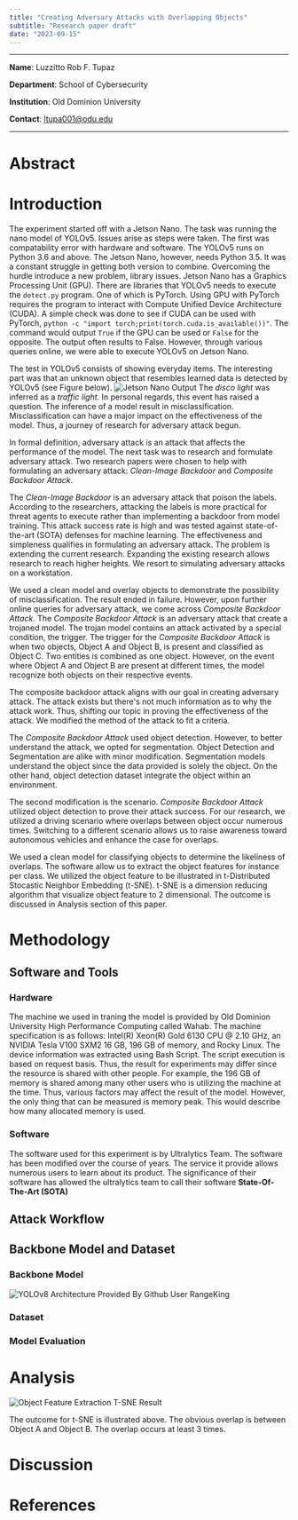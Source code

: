 ```yaml
---
title: "Creating Adversary Attacks with Overlapping Objects"
subtitle: "Research paper draft"
date: "2023-09-15"
---
```


---

**Name**: Luzzitto Rob F. Tupaz

**Department**: School of Cybersecurity

**Institution**: Old Dominion University

**Contact**: [ltupa001@odu.edu](mailto:ltupa001@odu.edu)

---

# Abstract

# Introduction
The experiment started off with a Jetson Nano. 
The task was running the nano model of YOLOv5.
Issues arise as steps were taken.
The first was compatability error with hardware and software.
The YOLOv5 runs on Python 3.6 and above.
The Jetson Nano, however, needs Python 3.5.
It was a constant struggle in getting both version to combine.
Overcoming the hurdle introduce a new problem, library issues.
Jetson Nano has a Graphics Processing Unit (GPU).
There are libraries that YOLOv5 needs to execute the `detect.py` program.
One of which is PyTorch.
Using GPU with PyTorch requires the program to interact with Compute Unified Device Architecture (CUDA).
A simple check was done to see if CUDA can be used with PyTorch, `python -c "import torch;print(torch.cuda.is_available())"`. The command would output `True` if the GPU can be used or `False` for the opposite. 
The output often results to False.
However, through various queries online, we were able to execute YOLOv5 on Jetson Nano.

The test in YOLOv5 consists of showing everyday items.
The interesting part was that an unknown object that resembles learned data is detected by YOLOv5 (see Figure below). 
![Jetson Nano Output](/images/first_output_jetson_nano.png)
The *disco light* was inferred as a *traffic light*. In personal regards, this event has raised a question. The inference of a model result in misclassification. Misclassification can have a major impact on the effectiveness of the model. Thus, a journey of research for adversary attack begun.

In formal definition, adversary attack is an attack that affects the performance of the model. 
The next task was to research and formulate adversary attack. 
Two research papers were chosen to help with formulating an adversary attack: *Clean-Image Backdoor* and *Composite Backdoor Attack*.

The *Clean-Image Backdoor* is an adversary attack that poison the labels. 
According to the researchers, attacking the labels is more practical for threat agents to execute rather than implementing a backdoor from model training.
This attack success rate is high and was tested against state-of-the-art (SOTA) defenses for machine learning.
The effectiveness and simpleness qualifies in formulating an adversary attack.
The problem is extending the current research.
Expanding the existing research allows research to reach higher heights.
We resort to simulating adversary attacks on a workstation.

We used a clean model and overlay objects to demonstrate the possibility of misclassification.
The result ended in failure.
However, upon further online queries for adversary attack, we come across *Composite Backdoor Attack*.
The *Composite Backdoor Attack* is an adversary attack that create a trojaned model.
The trojan model contains an attack activated by a special condition, the trigger.
The trigger for the *Composite Backdoor Attack* is when two objects, Object A and Object B, is present and classified as Object C.
Two entities is combined as one object.
However, on the event where Object A and Object B are present at different times, the model recognize both objects on their respective events.

The composite backdoor attack aligns with our goal in creating adversary attack.
The attack exists but there's not much information as to why the attack work.
Thus, shifting our topic in proving the effectiveness of the attack.
We modified the method of the attack to fit a criteria.

The *Composite Backdoor Attack* used object detection.
However, to better understand the attack, we opted for segmentation.
Object Detection and Segmentation are alike with minor modification.
Segmentation models understand the object since the data provided is solely the object.
On the other hand, object detection dataset integrate the object within an environment.

The second modification is the scenario.
*Composite Backdoor Attack* utilized object detection to prove their attack success.
For our research, we utilized a driving scenario where overlaps between object occur numerous times.
Switching to a different scenario allows us to raise awareness toward autonomous vehicles and enhance the case for overlaps.

We used a clean model for classifying objects to determine the likeliness of overlaps.
The software allow us to extract the object features for instance per class.
We utilized the object feature to be illustrated in t-Distributed Stocastic Neighbor Embedding (t-SNE).
t-SNE is a dimension reducing algorithm that visualize object feature to 2 dimensional. 
The outcome is discussed in Analysis section of this paper.

# Methodology
## Software and Tools
### Hardware
The machine we used in traning the model is provided by Old Dominion University High Performance Computing called Wahab. 
The machine specification is as follows: Intel(R) Xeon(R) Gold 6130 CPU @ 2.10 GHz, an NVIDIA Tesla V100 SXM2 16 GB, 196 GB of memory, and Rocky Linux. 
The device information was extracted using Bash Script. 
The script execution is based on request basis. 
Thus, the result for experiments may differ since the resource is shared with other people. 
For example, the 196 GB of memory is shared among many other users who is utilizing the machine at the time. 
Thus, various factors may affect the result of the model.
However, the only thing that can be measured is memory peak.
This would describe how many allocated memory is used.

### Software
The software used for this experiment is by Ultralytics Team.
The software has been modified over the course of years.
The service it provide allows numerous users to learn about its product.
The significance of their software has allowed the ultralytics team to call their software **State-Of-The-Art (SOTA)**

## Attack Workflow

## Backbone Model and Dataset
### Backbone Model

![YOLOv8 Architecture Provided By Github User RangeKing](/images/yolo_architecture.jpg)
### Dataset

### Model Evaluation

# Analysis
![Object Feature Extraction T-SNE Result](/images/improve_tsne.png)

The outcome for t-SNE is illustrated above.
The obvious overlap is between Object A and Object B.
The overlap occurs at least 3 times.

# Discussion

# References
